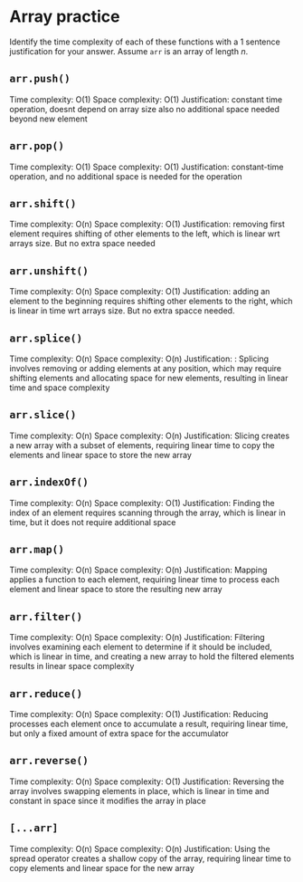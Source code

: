 # Array practice

Identify the time complexity of each of these functions with a 1 sentence
justification for your answer. Assume `arr` is an array of length _n_.

## `arr.push()`

Time complexity: O(1)
Space complexity: O(1)
Justification: constant time operation, doesnt depend on array size also no additional space needed beyond new element


## `arr.pop()`

Time complexity: O(1)
Space complexity: O(1)
Justification: constant-time operation, and no additional space is needed for the operation


## `arr.shift()`

Time complexity: O(n)
Space complexity: O(1)
Justification:  removing first element requires shifting of other elements to the left, which is linear wrt arrays size. But no extra space needed


## `arr.unshift()`

Time complexity: O(n)
Space complexity: O(1)
Justification: adding an element to the beginning requires shifting other elements to the right, which is linear in time wrt arrays size. But no extra spacce needed.


## `arr.splice()`

Time complexity: O(n)
Space complexity: O(n)
Justification: : Splicing involves removing or adding elements at any position, which may require shifting elements and allocating space for new elements, resulting in linear time and space complexity


## `arr.slice()`

Time complexity: O(n)
Space complexity: O(n)
Justification:  Slicing creates a new array with a subset of elements, requiring linear time to copy the elements and linear space to store the new array


## `arr.indexOf()`

Time complexity: O(n)
Space complexity: O(1)
Justification: Finding the index of an element requires scanning through the array, which is linear in time, but it does not require additional space


## `arr.map()`

Time complexity: O(n)
Space complexity: O(n)
Justification: Mapping applies a function to each element, requiring linear time to process each element and linear space to store the resulting new array


## `arr.filter()`

Time complexity: O(n)
Space complexity: O(n)
Justification: Filtering involves examining each element to determine if it should be included, which is linear in time, and creating a new array to hold the filtered elements results in linear space complexity


## `arr.reduce()`

Time complexity: O(n)
Space complexity: O(1)
Justification: Reducing processes each element once to accumulate a result, requiring linear time, but only a fixed amount of extra space for the accumulator


## `arr.reverse()`

Time complexity: O(n)
Space complexity: O(1)
Justification: Reversing the array involves swapping elements in place, which is linear in time and constant in space since it modifies the array in place


## `[...arr]`

Time complexity: O(n)
Space complexity: O(n)
Justification: Using the spread operator creates a shallow copy of the array, requiring linear time to copy elements and linear space for the new array
